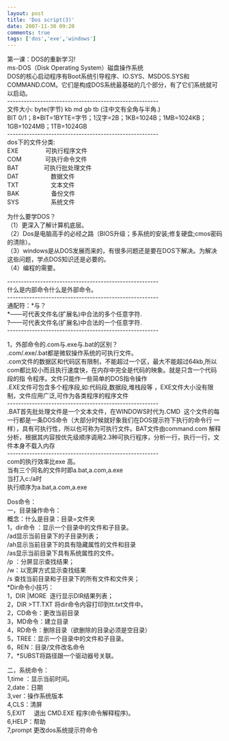 ```yaml
---
layout: post
title: 'Dos script(3)'
date: 2007-11-30 09:20
comments: true
tags: ['dos','exe','windows']
---
```


第一课：DOS的重新学习!  
ms-DOS（Disk Operating System）磁盘操作系统  
DOS的核心启动程序有Boot系统引导程序、IO.SYS、MSDOS.SYS和COMMAND.COM。它们是构成DOS系统最基础的几个部分，有了它们系统就可
以启动。  
\-------------------------------------------------------  
文件大小: byte(字节) kb md gb tb (注中文有全角与半角.)  
BIT 0/1；8*BIT=1BYTE=字节；1汉字=2B；1KB=1024B；1MB=1024KB；1GB=1024MB；1TB=1024GB  
\-------------------------------------------------------  
dos下的文件分类:  
EXE                可执行程序文件  
COM              可执行命令文件  
BAT               可执行批处理文件  
DAT                   数据文件  
TXT                   文本文件  
BAK                   备份文件  
SYS                   系统文件

为什么要学DOS？  
（1）更深入了解计算机底层。  
（2）Dos是电脑高手的必经之路（BIOS升级；多系统的安装;修复硬盘;cmos密码的清除）。  
（3）windows是从DOS发展而来的，有很多问题还是要在DOS下解决。为解决这些问题，学点DOS知识还是必要的。  
（4）编程的需要。

\-------------------------------------------------------  
什么是内部命令什么是外部命令。  
\-------------------------------------------------------  
通配符：*与？  
*——可代表文件名(扩展名)中合法的多个任意字符.   
?——可代表文件名(扩展名)中合法的一个任意字符.  
\-------------------------------------------------------

1，外部命令的.com与.exe与.bat的区别？  
.com/.exe/.bat都是微软操作系统的可执行文件。  
.com文件的数据区和代码区有限制，不能超过一个区，最大不能超过64kb,所以com都比较小而且执行速度快，在内存中完全是代码的映象。就是只含一个代码段的指
令程序。文件只能作一些简单的DOS指令操作  
.EXE文件可包含多个程序段,如:代码段,数据段,堆栈段等 ，EXE文件大小没有限制，文件应用广泛,可作为各类程序的程序文件  
\-------------------------------------------------------  
.BAT首先批处理文件是一个文本文件，在WINDOWS时代为.CMD  这个文件的每一行都是一条DOS命令（大部分时候就好象我们在DOS提示符下执行的命令行
一样），具有可执行性，所以也可称为可执行文件。BAT文件由command.com
解释分析，根据其内容按优先级顺序调用2.3种可执行程序，分析一行，执行一行，文件本身不载入内存  
\-------------------------------------------------------  
com的执行效率比exe 高。  
当有三个同名的文件时即a.bat,a.com,a.exe  
当打入c:/a时  
执行顺序为a.bat,a.com,a.exe

Dos命令：  
一，目录操作命令：  
概念：什么是目录：目录=文件夹  
1，dir命令 ：显示一个目录中的文件和子目录。  
/ad显示当前目录下的子目录列表；  
/ah显示当前目录下的具有隐藏属性的文件和目录  
/as显示当前目录下具有系统属性的文件。  
/p ：分屏显示查找结果；  
/w：以宽屏方式显示查找结果  
/s 查找当前目录和子目录下的所有文件和文件夹；  
*Dir命令小技巧：   
1，DIR |MORE  逐行显示DIR结果列表；  
2，DIR >TT.TXT 将dir命令内容打印到tt.txt文件中。  
2，CD命令：更改当前目录  
3，MD命令：建立目录  
4，RD命令：删除目录（欲删除的目录必须是空目录）  
5，TREE：显示一个目录中的文件和子目录。  
6，REN：目录/文件改名命令  
7，*SUBST将路径跟一个驱动器号关联。

二，系统命令：  
1,time ：显示当前时间。  
2,date：日期  
3,ver：操作系统版本  
4,CLS：清屏  
5,EXIT     退出 CMD.EXE 程序(命令解释程序)。  
6,HELP：帮助  
7,prompt 更改dos系统提示符命令

